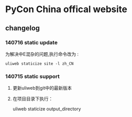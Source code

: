 # PyCon China offical website

## changelog
### 140716 static update
为解决中E混杂的问题,执行命令改为 :

    uliweb staticize site -l zh_CN

### 140715 static support

1. 更新uliweb到git中的最新版本
2. 在项目目录下执行：

    uliweb staticize output_directory

